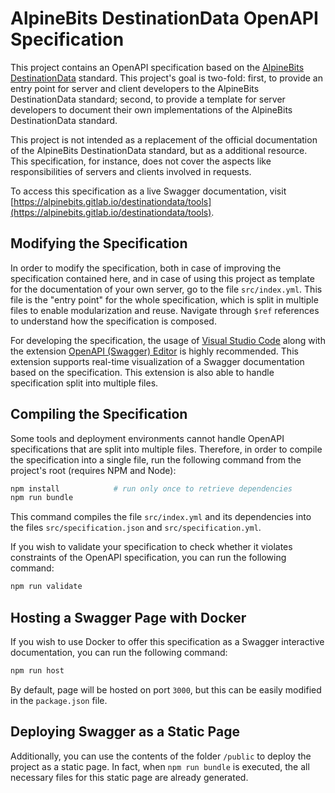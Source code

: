 # AlpineBits DestinationData OpenAPI Specification

This project contains an OpenAPI specification based on the [AlpineBits DestinationData](https://www.alpinebits.org/destinationdata/) standard.
This project's goal is two-fold: first, to provide an entry point for server and client developers to the AlpineBits DestinationData standard; second, to provide a template for server developers to document their own implementations of the AlpineBits DestinationData standard.

This project is not intended as a replacement of the official documentation of the AlpineBits DestinationData standard, but as a additional resource. This specification, for instance, does not cover the aspects like responsibilities of servers and clients involved in requests.

To access this specification as a live Swagger documentation, visit [https://alpinebits.gitlab.io/destinationdata/tools](https://alpinebits.gitlab.io/destinationdata/tools).

## Modifying the Specification

In order to modify the specification, both in case of improving the specification contained here, and in case of using this project as template for the documentation of your own server, go to the file `src/index.yml`. This file is the "entry point" for the whole specification, which is split in multiple files to enable modularization and reuse. Navigate through `$ref` references to understand how the specification is composed.

For developing the specification, the usage of [Visual Studio Code](https://code.visualstudio.com/) along with the extension [OpenAPI (Swagger) Editor](https://marketplace.visualstudio.com/items?itemName=42Crunch.vscode-openapi) is highly recommended. This extension supports real-time visualization of a Swagger documentation based on the specification. This extension is also able to handle specification split into multiple files.

## Compiling the Specification

Some tools and deployment environments cannot handle OpenAPI specifications that are split into multiple files. Therefore, in order to compile the specification into a single file, run the following command from the project's root (requires NPM and Node):

```bash
npm install            # run only once to retrieve dependencies
npm run bundle
```

This command compiles the file `src/index.yml` and its dependencies into the files `src/specification.json` and `src/specification.yml`.

If you wish to validate your specification to check whether it violates constraints of the OpenAPI specification, you can run the following command:

```bash
npm run validate
```

## Hosting a Swagger Page with Docker

If you wish to use Docker to offer this specification as a Swagger interactive documentation, you can run the following command:

```bash
npm run host
```

By default, page will be hosted on port `3000`, but this can be easily modified in the `package.json` file.

## Deploying Swagger as a Static Page

Additionally, you can use the contents of the folder `/public` to deploy the project as a static page. In fact, when `npm run bundle` is executed, the all necessary files for this static page are already generated.
